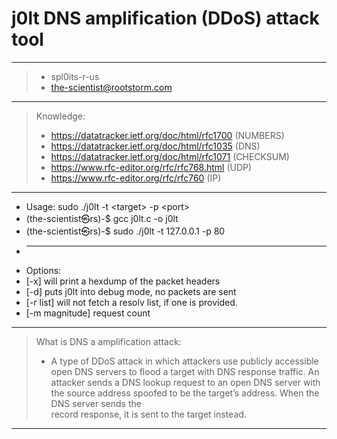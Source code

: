 # j0lt DNS amplification (DDoS) attack tool
 ------------------------------------------------------------
 > * spl0its-r-us
 > * the-scientist@rootstorm.com
 ------------------------------------------------------------
 > Knowledge:
 > * https://datatracker.ietf.org/doc/html/rfc1700    (NUMBERS)
 > * https://datatracker.ietf.org/doc/html/rfc1035    (DNS)
 > * https://datatracker.ietf.org/doc/html/rfc1071    (CHECKSUM)
 > * https://www.rfc-editor.org/rfc/rfc768.html       (UDP)
 > * https://www.rfc-editor.org/rfc/rfc760            (IP)
 ------------------------------------------------------------
 * Usage: sudo ./j0lt -t &lt;target&gt; -p &lt;port&gt;
 * (the-scientist㉿rs)-$ gcc j0lt.c -o j0lt
 * (the-scientist㉿rs)-$ sudo ./j0lt -t 127.0.0.1 -p 80
 * ------------------------------------------------------------
 * Options:
 * [-x] will print a hexdump of the packet headers
 * [-d] puts j0lt into debug mode, no packets are sent
 * [-r list] will not fetch a resolv list, if one is provided.
 * [-m magnitude] request count
 ------------------------------------------------------------
 > What is DNS a amplification attack:
 > * A type of DDoS attack in which attackers use publicly
 > accessible open DNS servers to flood a target with DNS
 > response traffic. An attacker sends a DNS lookup request
 > to an open DNS server with the source address spoofed to
 > be the target’s address. When the DNS server sends the  
 > record response, it is sent to the target instead.
 ------------------------------------------------------------
